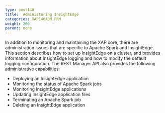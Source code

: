 ```yaml
---
type: post140
title:  Administering InsightEdge
categories: XAP140ADM,PRM
weight: 200
parent: none
---
```

 
In addition to monitoring and maintaining the XAP core, there are administration issues that are specific to Apache Spark and InsightEdge.  This section describes how to set up InsightEdge on a cluster, and provides information about InsightEdge logging and how to modify the default logging configuration. The REST Manager API also provides the following administrative capabilities:

- Deploying an InsightEdge application
- Monitoring the status of Apache Spark jobs
- Monitoring InsightEdge applications
- Updating InsightEdge application files
- Terminating an Apache Spark job
- Deleting an InsightEdge application

